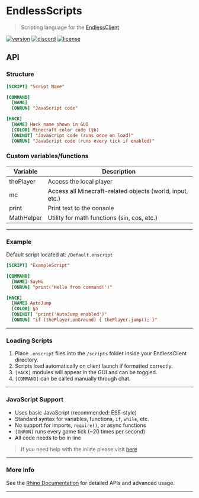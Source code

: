 # EndlessScripts

> Scripting language for the [EndlessClient](https://github.com/goldenboys2011/EndlessLauncher)

  [![version](https://img.shields.io/badge/version-2.0-green.svg)](https://github.com/goldenboys2011/EndlessLauncher/releases/tag/2.0)
  [![discord](https://img.shields.io/badge/Discord-join-7289DA.svg)](https://discord.gg/yPpfjwNzVy)
  [![license](https://img.shields.io/badge/License-GPL_3.0-blue.svg)](https://github.com/goldenboys2011/EndlessLauncher/blob/latest/LICENSE)
  
## API

### Structure

```ini
[SCRIPT] "Script Name"

[COMMAND]
  [NAME]
  [ONRUN] "JavaScript code"

[HACK]
  [NAME] Hack name shown in GUI
  [COLOR] Minecraft color code (§b)
  [ONINIT] "JavaScript code (runs once on load)"
  [ONRUN] "JavaScript code (runs every tick if enabled)"
```

### Custom variables/functions

Variable    | Description
----------- |------------
thePlayer   | Access the local player
mc          | Access all Minecraft-related objects (world, input, etc.)
print       | Print text to the console
MathHelper  | Utility for math functions (sin, cos, etc.)

---

### Example

Default script located at: `/Default.enscript`

```ini
[SCRIPT] "ExampleScript"

[COMMAND]
  [NAME] SayHi
  [ONRUN] "print('Hello from command!')"

[HACK]
  [NAME] AutoJump
  [COLOR] §a
  [ONINIT] "print('AutoJump enabled')"
  [ONRUN] "if (thePlayer.onGround) { thePlayer.jump(); }"
```

---

### Loading Scripts

1. Place `.enscript` files into the `/scripts` folder inside your EndlessClient directory.
2. Scripts load automatically on client launch if formatted correctly.
3. `[HACK]` modules will appear in the GUI and can be toggled.
4. `[COMMAND]` can be called manually through chat.

---

### JavaScript Support

- Uses basic JavaScript (recommended: ES5-style)
- Standard syntax for variables, functions, `if`, `while`, etc.
- No support for imports, `require()`, or async functions
- `[ONRUN]` runs every game tick (~20 times per second)
- All code needs to be in line

> If you need help with the inline please visit [here](https://goldencube.dev/endless)
---

### More Info

See the [Rhino Documentation](https://mozilla.github.io/rhino/) for detailed APIs and advanced usage.

---
